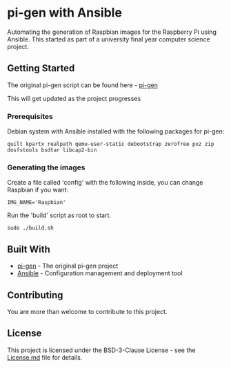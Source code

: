 # pi-gen with Ansible

Automating the generation of Raspbian images for the Raspberry Pi using Ansible. 
This started as part of a university final year computer science project.

## Getting Started

The original pi-gen script can be found here - [pi-gen](https://github.com/RPi-Distro/pi-gen)

This will get updated as the project progresses

### Prerequisites

Debian system with Ansible installed with the following packages for pi-gen:
```
quilt kpartx realpath qemu-user-static debootstrap zerofree pxz zip dosfstools bsdtar libcap2-bin
```

### Generating the images
Create a file called 'config' with the following inside, you can change Raspbian if you want:
```
IMG_NAME='Raspbian'
```

Run the 'build' script as root to start. 

```
sudo ./build.sh
```

## Built With

* [pi-gen](https://github.com/RPi-Distro/pi-gen) - The original pi-gen project
* [Ansible](https://www.ansible.com/) - Configuration management and deployment tool

## Contributing

You are more than welcome to contribute to this project.

## License

This project is licensed under the BSD-3-Clause License - see the [License.md](License.md) file for details.
